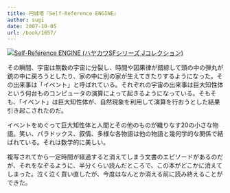```yaml
---
title: 円城塔『Self-Reference ENGINE』
author: sugi
date: 2007-10-05
url: /book/1657/
---
```

<a href="http://www.amazon.co.jp/exec/obidos/ASIN/4152088214/chezsugi-22/ref=nosim/" name="amazletlink" target="_blank"><img src="http://i1.wp.com/ecx.images-amazon.com/images/I/21jfoAnOe9L.SL160.jpg?w=660" alt="Self-Reference ENGINE (ハヤカワSFシリーズ Jコレクション)" class="alignleft" data-recalc-dims="1" /></a>

その瞬間、宇宙は無数の宇宙に分裂し、時間や因果律が錯綜して頭の中の弾丸が銃の中に戻ろうとしたり、家の中に別の家が生えてきたりするようになった。その出来事は「イベント」と呼ばれている。それぞれの宇宙の出来事は巨大知性体という何台ものコンピュータの演算によって起きるようになっている。そもそも、「イベント」は巨大知性体が、自然現象を利用して演算を行おうとした結果引き起こされたのだ。

イベントをめぐって巨大知性体と人間とその他のものが織りなす20の小さな物語。笑い、パラドックス、叙情、多様な各物語は他の物語と幾何学的な関係で結ばれている。それは数学的に美しい。

複写されてから一定時間が経過すると消えてしまう文書のエピソードがあるのだが、それをなぞるように、半分くらい読んだところで、この本がどこかに消えてしまった。泣く泣く買い直したが、今度はなんとか消える前に読み終えることができた。

